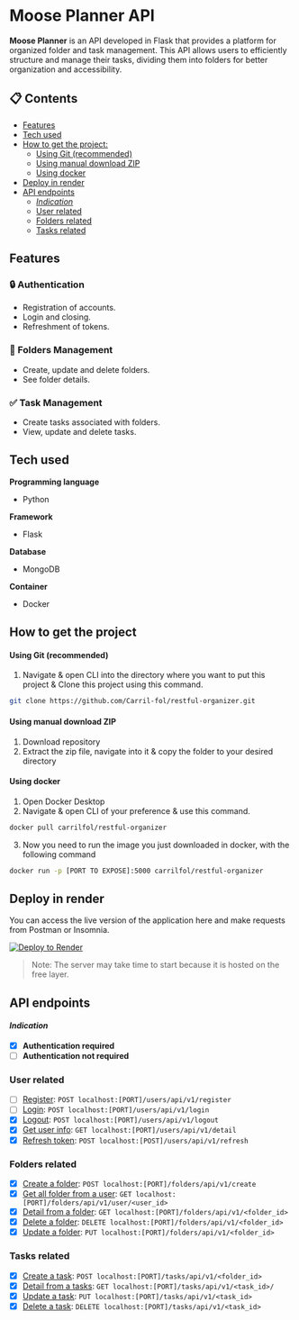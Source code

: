 # Moose Planner API

**Moose Planner** is an API developed in Flask that provides a platform for organized folder and task management. This API allows users to efficiently structure and manage their tasks, dividing them into folders for better organization and accessibility.

## 📋 Contents
- [Features](#features)
- [Tech used](#tech-used)
- [How to get the project:](#how-to-get-the-project)
    - [Using Git (recommended)](#using-git-recommended)
    - [Using manual download ZIP](#using-manual-download-zip)
    - [Using docker](#using-docker)
- [Deploy in render](#deploy-in-render)
- [API endpoints](#api-endpoints)
    - [*Indication*](#indication)
  - [User related](#user-related)
  - [Folders related](#folders-related)
  - [Tasks related](#tasks-related)

## Features

### 🔒 Authentication 
- Registration of accounts. 
- Login and closing.
- Refreshment of tokens. 

### 📂 Folders Management 
- Create, update and delete folders. 
- See folder details. 

### ✅ Task Management 
- Create tasks associated with folders. 
- View, update and delete tasks.

## Tech used 

**Programming language**
- Python 

**Framework**
- Flask

**Database**
- MongoDB

**Container**
- Docker

## How to get the project
#### Using Git (recommended)
1. Navigate & open CLI into the directory where you want to put this project & Clone this project using this command.
   
```bash
git clone https://github.com/Carril-fol/restful-organizer.git
```
#### Using manual download ZIP
1. Download repository
2. Extract the zip file, navigate into it & copy the folder to your desired directory

#### Using docker
1. Open Docker Desktop
2. Navigate & open CLI of your preference & use this command.
```bash
docker pull carrilfol/restful-organizer
```
3. Now you need to run the image you just downloaded in docker, with the following command
```bash
docker run -p [PORT TO EXPOSE]:5000 carrilfol/restful-organizer
```

## Deploy in render
You can access the live version of the application here and make requests from Postman or Insomnia.

[![Deploy to Render](https://render.com/images/deploy-to-render-button.svg)](https://restful-organizer.onrender.com)

>Note: The server may take time to start because it is hosted on the free layer.

## API endpoints

#### *Indication*
- [x] **Authentication required**
- [ ] **Authentication not required**

### User related
- [ ] [Register](docs/auth/UserRegisterResource.md): `POST localhost:[PORT]/users/api/v1/register`
- [ ] [Login](docs/auth/UserLoginResource.md): `POST localhost:[PORT]/users/api/v1/login`
- [x] [Logout](docs/auth/UserLogoutResource.md): `POST localhost:[PORT]/users/api/v1/logout`
- [x] [Get user info](docs/auth/UserDetailsResource.md): `GET localhost:[PORT]/users/api/v1/detail`
- [x] [Refresh token](docs/auth/RefreshTokenResource.md): `POST localhost:[POST]/users/api/v1/refresh`

### Folders related
- [x] [Create a folder](docs/folders/CreateFolderResource.md): `POST localhost:[PORT]/folders/api/v1/create`
- [x] [Get all folder from a user](docs/folders/GetFoldersByUserIdResource.md): `GET localhost:[PORT]/folders/api/v1/user/<user_id>`
- [x] [Detail from a folder](docs/folders/FolderResource.md): `GET localhost:[PORT]/folders/api/v1/<folder_id>`
- [x] [Delete a folder](docs/folders/FolderResource.md): `DELETE localhost:[PORT]/folders/api/v1/<folder_id>`
- [x] [Update a folder](docs/folders/FolderResource.md): `PUT localhost:[PORT]/folders/api/v1/<folder_id>`

### Tasks related
- [x] [Create a task](docs/tasks/CreateTaskResource.md): `POST localhost:[PORT]/tasks/api/v1/<folder_id>`
- [x] [Detail from a tasks](docs/tasks/TaskResource.md): `GET localhost:[PORT]/tasks/api/v1/<task_id>/`
- [x] [Update a task](docs/tasks/TaskResource.md): `PUT localhost:[PORT]/tasks/api/v1/<task_id>`
- [x] [Delete a task](docs/tasks/TaskResource.md): `DELETE localhost:[PORT]/tasks/api/v1/<task_id>`
